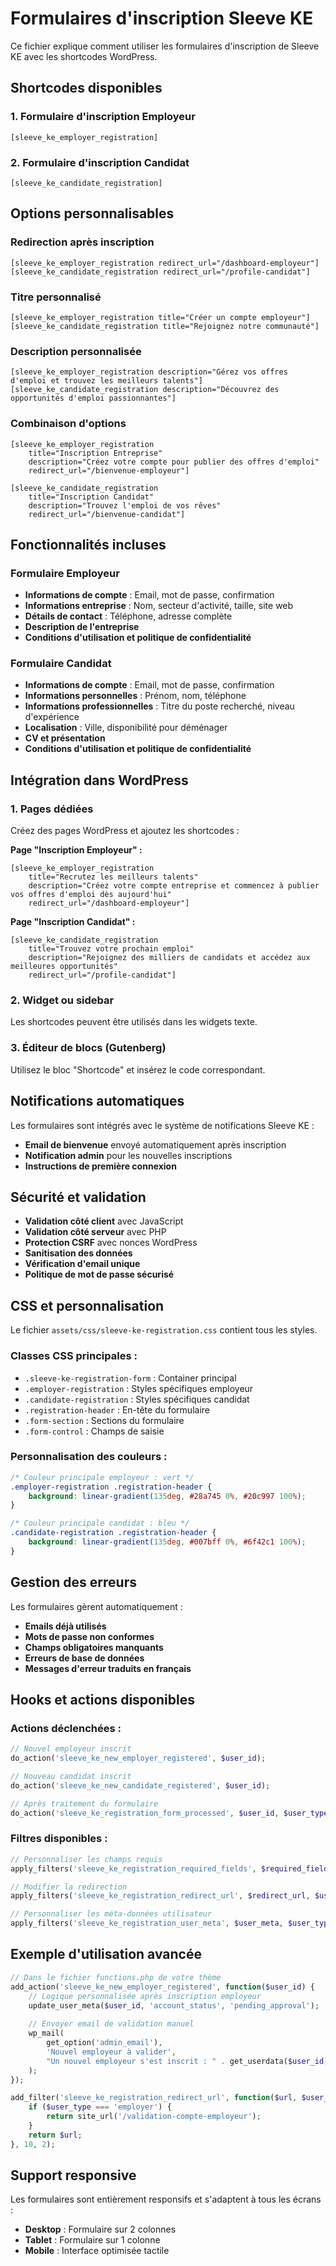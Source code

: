 # Formulaires d'inscription Sleeve KE

Ce fichier explique comment utiliser les formulaires d'inscription de Sleeve KE avec les shortcodes WordPress.

## Shortcodes disponibles

### 1. Formulaire d'inscription Employeur
```
[sleeve_ke_employer_registration]
```

### 2. Formulaire d'inscription Candidat
```
[sleeve_ke_candidate_registration]
```

## Options personnalisables

### Redirection après inscription
```
[sleeve_ke_employer_registration redirect_url="/dashboard-employeur"]
[sleeve_ke_candidate_registration redirect_url="/profile-candidat"]
```

### Titre personnalisé
```
[sleeve_ke_employer_registration title="Créer un compte employeur"]
[sleeve_ke_candidate_registration title="Rejoignez notre communauté"]
```

### Description personnalisée
```
[sleeve_ke_employer_registration description="Gérez vos offres d'emploi et trouvez les meilleurs talents"]
[sleeve_ke_candidate_registration description="Découvrez des opportunités d'emploi passionnantes"]
```

### Combinaison d'options
```
[sleeve_ke_employer_registration 
    title="Inscription Entreprise" 
    description="Créez votre compte pour publier des offres d'emploi" 
    redirect_url="/bienvenue-employeur"]

[sleeve_ke_candidate_registration 
    title="Inscription Candidat" 
    description="Trouvez l'emploi de vos rêves" 
    redirect_url="/bienvenue-candidat"]
```

## Fonctionnalités incluses

### Formulaire Employeur
- **Informations de compte** : Email, mot de passe, confirmation
- **Informations entreprise** : Nom, secteur d'activité, taille, site web
- **Détails de contact** : Téléphone, adresse complète
- **Description de l'entreprise**
- **Conditions d'utilisation et politique de confidentialité**

### Formulaire Candidat
- **Informations de compte** : Email, mot de passe, confirmation
- **Informations personnelles** : Prénom, nom, téléphone
- **Informations professionnelles** : Titre du poste recherché, niveau d'expérience
- **Localisation** : Ville, disponibilité pour déménager
- **CV et présentation**
- **Conditions d'utilisation et politique de confidentialité**

## Intégration dans WordPress

### 1. Pages dédiées
Créez des pages WordPress et ajoutez les shortcodes :

**Page "Inscription Employeur" :**
```
[sleeve_ke_employer_registration 
    title="Recrutez les meilleurs talents" 
    description="Créez votre compte entreprise et commencez à publier vos offres d'emploi dès aujourd'hui"
    redirect_url="/dashboard-employeur"]
```

**Page "Inscription Candidat" :**
```
[sleeve_ke_candidate_registration 
    title="Trouvez votre prochain emploi" 
    description="Rejoignez des milliers de candidats et accédez aux meilleures opportunités"
    redirect_url="/profile-candidat"]
```

### 2. Widget ou sidebar
Les shortcodes peuvent être utilisés dans les widgets texte.

### 3. Éditeur de blocs (Gutenberg)
Utilisez le bloc "Shortcode" et insérez le code correspondant.

## Notifications automatiques

Les formulaires sont intégrés avec le système de notifications Sleeve KE :

- **Email de bienvenue** envoyé automatiquement après inscription
- **Notification admin** pour les nouvelles inscriptions
- **Instructions de première connexion**

## Sécurité et validation

- **Validation côté client** avec JavaScript
- **Validation côté serveur** avec PHP
- **Protection CSRF** avec nonces WordPress
- **Sanitisation des données**
- **Vérification d'email unique**
- **Politique de mot de passe sécurisé**

## CSS et personnalisation

Le fichier `assets/css/sleeve-ke-registration.css` contient tous les styles.

### Classes CSS principales :
- `.sleeve-ke-registration-form` : Container principal
- `.employer-registration` : Styles spécifiques employeur
- `.candidate-registration` : Styles spécifiques candidat
- `.registration-header` : En-tête du formulaire
- `.form-section` : Sections du formulaire
- `.form-control` : Champs de saisie

### Personnalisation des couleurs :
```css
/* Couleur principale employeur : vert */
.employer-registration .registration-header {
    background: linear-gradient(135deg, #28a745 0%, #20c997 100%);
}

/* Couleur principale candidat : bleu */
.candidate-registration .registration-header {
    background: linear-gradient(135deg, #007bff 0%, #6f42c1 100%);
}
```

## Gestion des erreurs

Les formulaires gèrent automatiquement :
- **Emails déjà utilisés**
- **Mots de passe non conformes**
- **Champs obligatoires manquants**
- **Erreurs de base de données**
- **Messages d'erreur traduits en français**

## Hooks et actions disponibles

### Actions déclenchées :
```php
// Nouvel employeur inscrit
do_action('sleeve_ke_new_employer_registered', $user_id);

// Nouveau candidat inscrit
do_action('sleeve_ke_new_candidate_registered', $user_id);

// Après traitement du formulaire
do_action('sleeve_ke_registration_form_processed', $user_id, $user_type);
```

### Filtres disponibles :
```php
// Personnaliser les champs requis
apply_filters('sleeve_ke_registration_required_fields', $required_fields, $user_type);

// Modifier la redirection
apply_filters('sleeve_ke_registration_redirect_url', $redirect_url, $user_type);

// Personnaliser les méta-données utilisateur
apply_filters('sleeve_ke_registration_user_meta', $user_meta, $user_type);
```

## Exemple d'utilisation avancée

```php
// Dans le fichier functions.php de votre thème
add_action('sleeve_ke_new_employer_registered', function($user_id) {
    // Logique personnalisée après inscription employeur
    update_user_meta($user_id, 'account_status', 'pending_approval');
    
    // Envoyer email de validation manuel
    wp_mail(
        get_option('admin_email'),
        'Nouvel employeur à valider',
        "Un nouvel employeur s'est inscrit : " . get_userdata($user_id)->user_email
    );
});

add_filter('sleeve_ke_registration_redirect_url', function($url, $user_type) {
    if ($user_type === 'employer') {
        return site_url('/validation-compte-employeur');
    }
    return $url;
}, 10, 2);
```

## Support responsive

Les formulaires sont entièrement responsifs et s'adaptent à tous les écrans :
- **Desktop** : Formulaire sur 2 colonnes
- **Tablet** : Formulaire sur 1 colonne
- **Mobile** : Interface optimisée tactile
